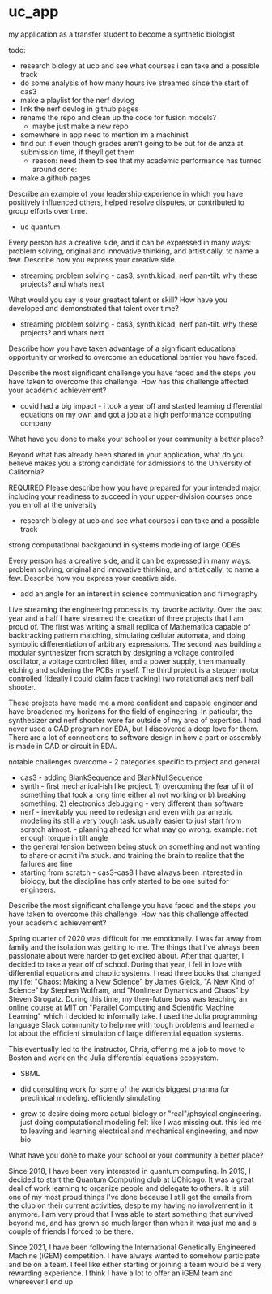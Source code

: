 # uc_app

my application as a transfer student to become a synthetic biologist 

todo: 
* research biology at ucb and see what courses i can take and a possible track 
* do some analysis of how many hours ive streamed since the start of cas3 
* make a playlist for the nerf devlog
* link the nerf devlog in github pages  
* rename the repo and clean up the code for fusion models? 
    * maybe just make a new repo 
* somewhere in app need to mention im a machinist 
* find out if even though grades aren't going to be out for de anza at submission time, if theyll get them 
    - reason: need them to see that my academic performance has turned around 
done: 
* make a github pages 


Describe an example of your leadership experience in which you have positively influenced others, helped resolve disputes, or contributed to group efforts over time.
- uc quantum 

Every person has a creative side, and it can be expressed in many ways: problem solving, original and innovative thinking, and artistically, to name a few. Describe how you express your creative side.

- streaming problem solving - cas3, synth.kicad, nerf pan-tilt. why these projects? and whats next 

What would you say is your greatest talent or skill? How have you developed and demonstrated that talent over time?

- streaming problem solving - cas3, synth.kicad, nerf pan-tilt. why these projects? and whats next 

Describe how you have taken advantage of a significant educational opportunity or worked to overcome an educational barrier you have faced.

Describe the most significant challenge you have faced and the steps you have taken to overcome this challenge. How has this challenge affected your academic achievement?
- covid had a big impact - i took a year off and started learning differential equations on my own and got a job at a high performance computing company 

What have you done to make your school or your community a better place?

Beyond what has already been shared in your application, what do you believe makes you a strong candidate for admissions to the University of California?





REQUIRED 
Please describe how you have prepared for your intended major, including your readiness to succeed in your upper-division courses once you enroll at the university

* research biology at ucb and see what courses i can take and a possible track 

strong computational background in systems modeling of large ODEs 



Every person has a creative side, and it can be expressed in many ways: problem solving, original and innovative thinking, and artistically, to name a few. Describe how you express your creative side.

* add an angle for an interest in science communication and filmography 

Live streaming the engineering process is my favorite activity. Over the past year and a half I have streamed the creation of three projects that I am proud of. The first was writing a small replica of Mathematica capable of backtracking pattern matching, simulating cellular automata, and doing symbolic differentiation of arbitrary expressions. The second was building a modular synthesizer from scratch by designing a voltage controlled oscillator, a voltage controlled filter, and a power supply, then manually etching and soldering the PCBs myself. The third project is a stepper motor controlled [ideally i could claim face tracking] two rotational axis nerf ball shooter. 

These projects have made me a more confident and capable engineer and have broadened my horizons for the     field of engineering. In paticular, the synthesizer and nerf shooter were far outside of my area of expertise. I had never used a CAD program nor EDA, but I discovered a deep love for them. There are a lot of connections to software design in how a part or assembly is made in CAD or circuit in EDA.  

notable challenges overcome - 2 categories specific to project and general 
* cas3 - adding BlankSequence and BlankNullSequence 
* synth - first mechanical-ish like project. 1) overcoming the fear of it of something that took a long time either a) not working or b) breaking something. 2) electronics debugging - very different than software
* nerf - inevitably you need to redesign and even with parametric modeling its still a very tough task. usually easier to just start from scratch almost. - planning ahead for what may go wrong. example: not enough torque in tilt angle
* the general tension between being stuck on something and not wanting to share or admit i'm stuck. and training the brain to realize that the failures are fine 
* starting from scratch - cas3-cas8 
I have always been interested in biology, but the discipline has only started to be one suited for engineers. 





Describe the most significant challenge you have faced and the steps you have taken to overcome this challenge. How has this challenge affected your academic achievement?

Spring quarter of 2020 was difficult for me emotionally. I was far away from family and the isolation was getting to me. The things that I've always been passionate about were harder to get excited about. After that quarter, I decided to take a year off of school. During that year, I fell in love with differential equations and chaotic systems. I read three books that changed my life: "Chaos: Making a New Science" by James Gleick, "A New Kind of Science" by Stephen Wolfram, and "Nonlinear Dynamics and Chaos" by Steven Strogatz. During this time, my then-future boss was teaching an online course at MIT on "Parallel Computing and Scientific Machine Learning" which I decided to informally take. I used the Julia programming language Slack community to help me with tough problems and learned a lot about the efficient simulation of large differential equation systems.

This eventually led to the instructor, Chris, offering me a job to move to Boston and work on the Julia differential equations ecosystem. 

- SBML 
- did consulting work for some of the worlds biggest pharma for preclinical modeling. efficiently simulating 

- grew to desire doing more actual biology or "real"/phsyical engineering. just doing computational modeling felt like I was missing out. this led me to leaving and learning electrical and mechanical engineering, and now bio 


What have you done to make your school or your community a better place?

Since 2018, I have been very interested in quantum computing. In 2019, I decided to start the Quantum Computing club at UChicago. It was a great deal of work learning to organize people and delegate to others. It is still one of my most proud things I've done because I still get the emails from the club on their current activities, despite my having no involvement in it anymore. I am very proud that I was able to start something that survived beyond me, and has grown so much larger than when it was just me and a couple of friends I forced to be there. 

Since 2021, I have been following the International Genetically Engineered Machine (iGEM) competition. I have always wanted to somehow participate and be on a team. I feel like either starting or joining a team would be a very rewarding experience. I think I have a lot to offer an iGEM team and whereever I end up 